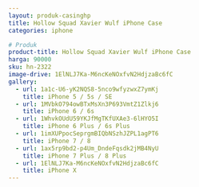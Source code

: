 ```yaml
---
layout: produk-casinghp
title: Hollow Squad Xavier Wulf iPhone Case
categories: iphone

# Produk
product-title: Hollow Squad Xavier Wulf iPhone Case
harga: 90000
sku: hn-2322
image-drive: 1ElNLJ7Ka-M6ncKeNOxfvN2HdjzaBc6fC
gallery:
  - url: 1a1c-U6-yK2NQS8-5nco9wfyzwxZ7ymKj
    title: iPhone 5 / 5s / SE
  - url: 1MVbkO794owBTxMsXn3P693VmtZ1Zlkj6
    title: iPhone 6 / 6s
  - url: 1WhvkOUdU59YKJfMgTKfUXAe3-6lHYO5I
    title: iPhone 6 Plus / 6s Plus
  - url: 1imXUPpocSeprgmBIQbNSzhJZPL1agPT6
    title: iPhone 7 / 8
  - url: 1ax5rp9bd2-p4Um_DndeFqsdk2jMB4NyU
    title: iPhone 7 Plus / 8 Plus
  - url: 1ElNLJ7Ka-M6ncKeNOxfvN2HdjzaBc6fC
    title: iPhone X
---
```

